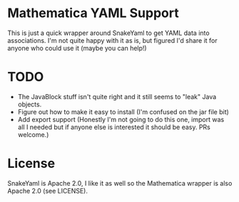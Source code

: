 Mathematica YAML Support
==========================

This is just a quick wrapper around SnakeYaml to get YAML data into associations. I'm not quite happy with it as is, 
but figured I'd share it for anyone who could use it (maybe you can help!)

TODO
=======
* The JavaBlock stuff isn't quite right and it still seems to "leak" Java objects.
* Figure out how to make it easy to install (I'm confused on the jar file bit)
* Add export support (Honestly I'm not going to do this one, import was all I needed but if anyone else is interested it should be easy. PRs welcome.)

License
========= 
SnakeYaml is Apache 2.0, I like it as well so the Mathematica wrapper is also Apache 2.0 (see LICENSE).